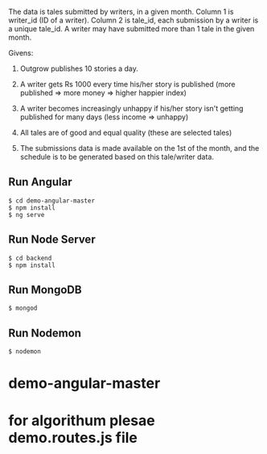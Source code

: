 
The data is tales submitted by writers, in a given month. Column 1 is writer_id (ID of a writer). Column 2 is tale_id, each submission by a writer is a unique tale_id. A writer may have submitted more than 1 tale in the given month.

Givens:

1. Outgrow publishes 10 stories a day.

2. A writer gets Rs 1000 every time his/her story is published (more published => more money => higher happier index)

3. A writer becomes increasingly unhappy if his/her story isn't getting published for many days (less income => unhappy)

4. All tales are of good and equal quality (these are selected tales)

5. The submissions data is made available on the 1st of the month, and the schedule is to be generated based on this tale/writer data.

## Run Angular
```
$ cd demo-angular-master
$ npm install
$ ng serve
```

## Run Node Server

```
$ cd backend
$ npm install
```

## Run MongoDB
```
$ mongod
```

## Run Nodemon
```
$ nodemon
```
# demo-angular-master

# for algorithum  plesae demo.routes.js file